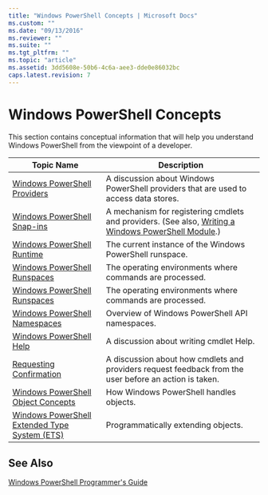 ```yaml
---
title: "Windows PowerShell Concepts | Microsoft Docs"
ms.custom: ""
ms.date: "09/13/2016"
ms.reviewer: ""
ms.suite: ""
ms.tgt_pltfrm: ""
ms.topic: "article"
ms.assetid: 3dd5608e-50b6-4c6a-aee3-dde0e86032bc
caps.latest.revision: 7
---
```

# Windows PowerShell Concepts

This section contains conceptual information that will help you understand Windows PowerShell from the viewpoint of a developer.

|Topic Name|Description|
|----------------|-----------------|
|[Windows PowerShell Providers](https://msdn.microsoft.com/en-us/a65c5c75-1131-4ade-90d3-a613dbe620e9)|A discussion about Windows PowerShell providers that are used to access data stores.|
|[Windows PowerShell Snap-ins](https://msdn.microsoft.com/en-us/20e081a9-522c-48bf-9f21-faaf8cca2e82)|A mechanism for registering cmdlets and providers. (See also, [Writing a Windows PowerShell Module](../module/writing-a-windows-powershell-module.md).)|
|[Windows PowerShell Runtime](https://msdn.microsoft.com/en-us/949f06e8-0224-4cd3-bbad-a0cebbb5dec8)|The current instance of the Windows PowerShell runspace.|
|[Windows PowerShell Runspaces](https://msdn.microsoft.com/en-us/a1582cfe-f06d-4aff-adc6-71f49a860ce9)|The operating environments where commands are processed.|
|[Windows PowerShell Runspaces](https://msdn.microsoft.com/en-us/a1582cfe-f06d-4aff-adc6-71f49a860ce9)|The operating environments where commands are processed.|
|[Windows PowerShell Namespaces](https://msdn.microsoft.com/en-us/04bd2841-e90c-47d2-8a1f-3aeb3df35176)|Overview of Windows PowerShell API namespaces.|
|[Windows PowerShell Help](https://msdn.microsoft.com/en-us/097b7c1c-a056-4b36-9c86-65b2ee702fc7)|A discussion about writing cmdlet Help.|
|[Requesting Confirmation](../cmdlet/requesting-confirmation-from-cmdlets.md)|A discussion about how cmdlets and providers request feedback from the user before an action is taken.|
|[Windows PowerShell Object Concepts](https://msdn.microsoft.com/en-us/a1449178-b6fd-4ca8-a5e1-d747c2c54181)|How Windows PowerShell handles objects.|
|[Windows PowerShell Extended Type System (ETS)](https://msdn.microsoft.com/en-us/12700631-be23-4e6b-9bf0-81ea0d166353)|Programmatically extending objects.|

## See Also

[Windows PowerShell Programmer's Guide](./windows-powershell-programmer-s-guide.md)